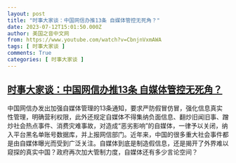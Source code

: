 ```yaml
---
layout: post
title: "时事大家谈：中国网信办推13条 自媒体管控无死角？"
date: 2023-07-12T15:01:50.000Z
author: 美国之音中文网
from: https://www.youtube.com/watch?v=CbnjnVxmAWA
tags: [ 时事大家谈 ]
comments: True
categories: [ 时事大家谈 ]
---
```

<!--1689174110000-->
[时事大家谈：中国网信办推13条 自媒体管控无死角？](https://www.youtube.com/watch?v=CbnjnVxmAWA)
------

<div>
中国网信办发出加强自媒体管理的13条通知，要求严防假冒仿冒，强化信息真实性管理，明确营利权限，此外还规定自媒体不得集纳负面信息、翻炒旧闻旧事、蹭炒社会热点事件、消费灾难事故，对造成“恶劣影响”的自媒体，一律予以关闭，纳入平台黑名单账号数据库，并上报网信部门。近年来，中国的很多重大社会事件都是由自媒体曝光而受到广泛关注。自媒体到底是制造假信息，还是揭开了外界难以窥探的真实中国？政府再次加大管制力度，自媒体还有多少言论空间？
</div>

